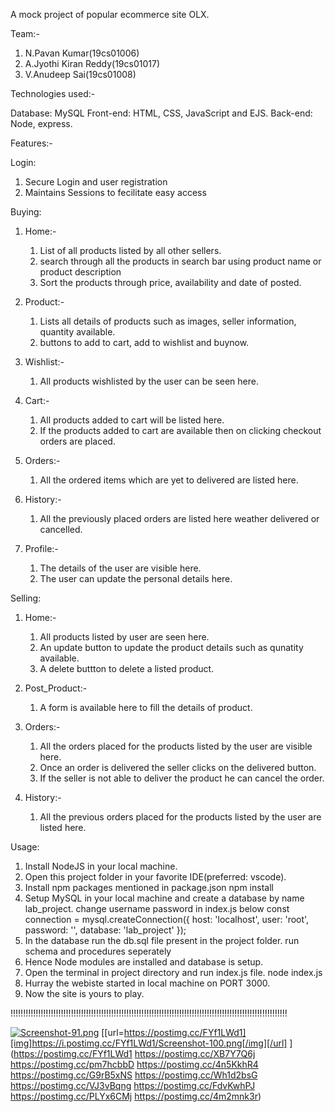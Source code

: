 A mock project of popular ecommerce site OLX.

Team:-

1. N.Pavan Kumar(19cs01006)
2. A.Jyothi Kiran Reddy(19cs01017)
3. V.Anudeep Sai(19cs01008)

Technologies used:-

Database: MySQL
Front-end: HTML, CSS, JavaScript and EJS.
Back-end: Node, express.

Features:-

Login:

1. Secure Login and user registration
2. Maintains Sessions to fecilitate easy access

Buying:

1. Home:-

   1. List of all products listed by all other sellers.
   2. search through all the products in search bar using product name or product description
   3. Sort the products through price, availability and date of posted.

2. Product:-

   1. Lists all details of products such as images, seller information, quantity available.
   2. buttons to add to cart, add to wishlist and buynow.

3. Wishlist:-

   1. All products wishlisted by the user can be seen here.

4. Cart:-

   1. All products added to cart will be listed here.
   2. If the products added to cart are available then on clicking checkout orders are placed.

5. Orders:-

   1. All the ordered items which are yet to delivered are listed here.

6. History:-

   1. All the previously placed orders are listed here weather delivered or cancelled.

7. Profile:-
   1. The details of the user are visible here.
   2. The user can update the personal details here.

Selling:

1. Home:-

   1. All products listed by user are seen here.
   2. An update button to update the product details such as qunatity available.
   3. A delete buttton to delete a listed product.

2. Post_Product:-

   1. A form is available here to fill the details of product.

3. Orders:-

   1. All the orders placed for the products listed by the user are visible here.
   2. Once an order is delivered the seller clicks on the delivered button.
   3. If the seller is not able to deliver the product he can cancel the order.

4. History:-
   1. All the previous orders placed for the products listed by the user are listed here.

Usage:

1. Install NodeJS in your local machine.
2. Open this project folder in your favorite IDE(preferred: vscode).
3. Install npm packages mentioned in package.json
	npm install
4. Setup MySQL in your local machine and create a database by name lab_project.
	change username password in index.js below
	const connection = mysql.createConnection({
    		host: 'localhost',
    		user: 'root',
    		password: '',
    		database: 'lab_project'
	});
5. In the database run the db.sql file present in the project folder.
	run schema and procedures seperately
6. Hence Node modules are installed and database is setup.
7. Open the terminal in project directory and run index.js file.
	node index.js
8. Hurray the webiste started in local machine on PORT 3000.
9. Now the site is yours to play.

!!!!!!!!!!!!!!!!!!!!!!!!!!!!!!!!!!!!!!!!!!!!!!!!!!!!!!!!!!!!!!!!!!!!!!!!!!!!!!!!!!!!!!!!!!!!!!!!!!!!!!!!!!!!!!

[![Screenshot-91.png](https://i.postimg.cc/SKtyMfGb/Screenshot-91.png)](https://postimg.cc/McV2kR49)
[[url=https://postimg.cc/FYf1LWd1][img]https://i.postimg.cc/FYf1LWd1/Screenshot-100.png[/img][/url]
](https://postimg.cc/FYf1LWd1
https://postimg.cc/XB7Y7Q6j
https://postimg.cc/pm7hcbbD
https://postimg.cc/4n5KkhR4
https://postimg.cc/G9rB5xNS
https://postimg.cc/Wh1d2bsG
https://postimg.cc/VJ3vBqng
https://postimg.cc/FdvKwhPJ
https://postimg.cc/PLYx6CMj
https://postimg.cc/4m2mnk3r)


